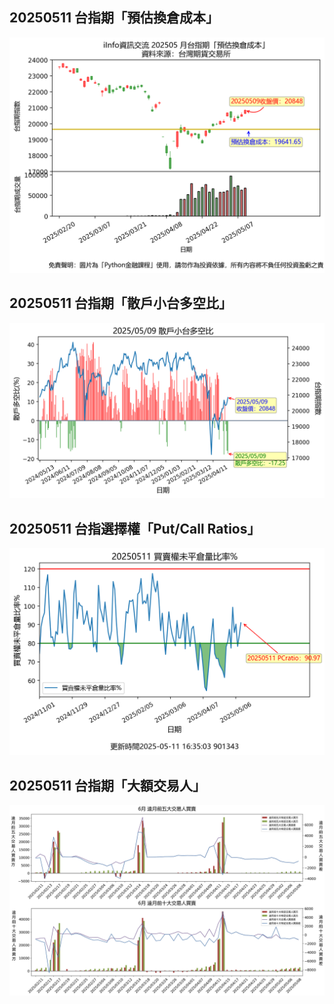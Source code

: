 ## 20250511 台指期「預估換倉成本」
![](images/txfcost.png)

## 20250511 台指期「散戶小台多空比」
![](images/bbiri.png)

## 20250511 台指選擇權「Put/Call Ratios」
![](images/pcratio.png)

## 20250511 台指期「大額交易人」
![](images/blocktrade.png)

